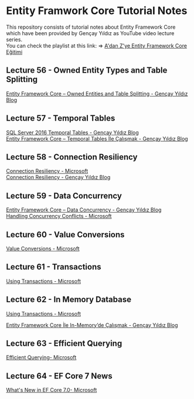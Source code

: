 # Entity Framwork Core Tutorial Notes
<a>This repository consists of tutorial notes about Entity Framework Core which have been provided by Gençay Yıldız as YouTube video lecture series.</a><br/>
You can check the playlist at this link: => <a href="https://www.youtube.com/playlist?list=PLQVXoXFVVtp1o3nq3-IXv42bPaFlzroBE">A'dan Z'ye Entity Framework Core Eğitimi</a>


## Lecture 56 - Owned Entity Types and Table Splitting
<a target="blank" href="https://www.gencayyildiz.com/blog/entity-framework-core-owned-entities-and-table-splitting/">Entity Framework Core – Owned Entities and Table Splitting - Gençay Yıldız Blog</a>

## Lecture 57 - Temporal Tables
<a target="blank" href="https://www.gencayyildiz.com/blog/sql-server-2016-temporal-tables/">SQL Server 2016 Temporal Tables - Gençay Yıldız Blog</a><br>
<a target="blank" href="https://www.gencayyildiz.com/blog/entity-framework-core-temporal-tables-ile-calismak/">Entity Framework Core – Temporal Tables İle Çalışmak - Gençay Yıldız Blog</a>

## Lecture 58 - Connection Resiliency

<a target="blank" href="https://learn.microsoft.com/en-us/ef/core/miscellaneous/connection-resiliency">Connection Resiliency - Microsoft</a><br>
<a target="blank" href="https://www.gencayyildiz.com/blog/entity-framework-core-connection-resiliency/">Connection Resiliency - Gençay Yıldız Blog</a>

## Lecture 59 - Data Concurrency
<a target="blank" href="https://www.gencayyildiz.com/blog/entity-framework-core-data-concurrency/">Entity Framework Core – Data Concurrency - Gençay Yıldız Blog</a><br>
<a target="blank" href="https://learn.microsoft.com/en-us/ef/core/saving/concurrency?tabs=data-annotations">Handling Concurrency Conflicts - Microsoft </a>

## Lecture 60 - Value Conversions
<a target="blank" href="//https://learn.microsoft.com/en-us/ef/core/modeling/value-conversions?tabs=data-annotations">Value Conversions - Microsoft </a>

## Lecture 61 - Transactions

<a target="blank" href="https://learn.microsoft.com/en-us/ef/core/saving/transactions">Using Transactions - Microsoft</a><br>

## Lecture 62 - In Memory Database
<a target="blank" href="https://learn.microsoft.com/en-us/ef/core/providers/in-memory/?tabs=dotnet-core-cli">Using Transactions - Microsoft</a><br>

<a target="blank" href="https://www.gencayyildiz.com/blog/entity-framework-core-ile-in-memoryde-calismak/">Entity Framework Core İle In-Memory’de Çalışmak - Gençay Yıldız Blog</a><br>

## Lecture 63 - Efficient Querying
<a target="blank" href="https://learn.microsoft.com/tr-tr/ef/core/performance/efficient-querying">Efficient Querying- Microsoft</a><br>

## Lecture 64 - EF Core 7 News
<a target="blank" href="https://learn.microsoft.com/en-us/ef/core/what-is-new/ef-core-7.0/whatsnew">What's New in EF Core 7.0- Microsoft</a><br>




